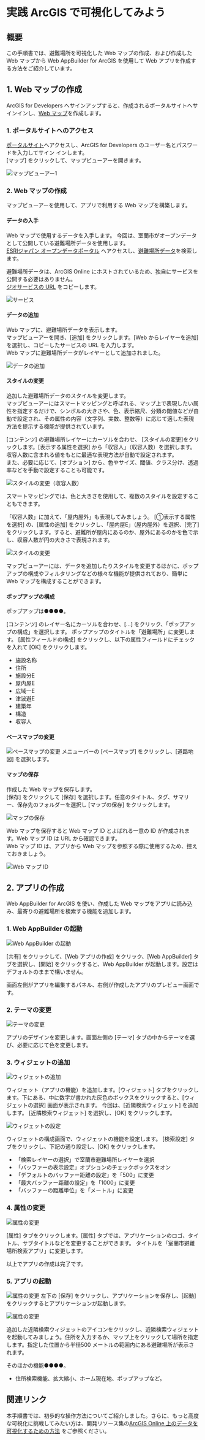 # 実践 ArcGIS で可視化してみよう

## 概要

この手順書では、避難場所を可視化した Web マップの作成、および作成した Web マップから Web AppBuilder for ArcGIS を使用して Web アプリを作成する方法をご紹介しています。 

## 1. Web マップの作成

ArcGIS for Developers へサインアップすると、作成されるポータルサイトへサインインし、[Web マップ](https://www.esrij.com/gis-guide/web-gis/web-map/)を作成します。

### 1. ポータルサイトへのアクセス

[ポータルサイト](https://www.arcgis.com/home/)へアクセスし、ArcGIS for Developers のユーザー名とパスワードを入力してサイン インします。  
[マップ] をクリックして、マップビューアーを開きます。

![マップビューアー1](./img/1-1.png)

### 2. Web マップの作成

マップビューアーを使用して、アプリで利用する Web マップを構築します。

#### データの入手

Web マップで使用するデータを入手します。
今回は、室蘭市がオープンデータとして公開している避難場所データを使用します。  
[ESRIジャパン オープンデータポータル](http://data.esrij.com/) へアクセスし、[避難場所データ](http://data.esrij.com/datasets/muroran::避難場所)を検索します。  

避難場所データは、ArcGIS Online にホストされているため、独自にサービスを公開する必要はありません。  
[ジオサービスの URL](https://services.arcgis.com/Jv1EECU3IM4ZRUev/arcgis/rest/services/Muroran_Hinanbasyo/FeatureServer/0) をコピーします。

![サービス](./img/1-2.png)

#### データの追加

Web マップに、避難場所データを表示します。  
マップビューアーを開き、[追加] をクリックします。[Web からレイヤーを追加] を選択し、コピーしたサービスの URL を入力します。  
Web マップに避難場所データがレイヤーとして追加されました。

![データの追加](./img/1-3.png)

#### スタイルの変更

追加した避難場所データのスタイルを変更します。  
マップビューアーにはスマートマッピングと呼ばれる、マップ上で表現したい属性を指定するだけで、シンボルの大きさや、色、表示縮尺、分類の閾値などが自動で設定され、その属性の内容（文字列、実数、整数等）に応じて適した表現方法を提示する機能が提供されています。

[コンテンツ] の避難場所レイヤーにカーソルを合わせ、 [スタイルの変更]をクリックします。[表示する属性を選択] から「収容人」（収容人数）を選択します。収容人数に含まれる値をもとに最適な表現方法が自動で設定されます。  
また、必要に応じて、[オプション] から、色やサイズ、閾値、クラス分け、透過率などを手動で設定することも可能です。

![スタイルの変更（収容人数）](./img/1-4.png)

スマートマッピングでは、色と大きさを使用して、複数のスタイルを設定することもできます。

「収容人数」に加えて、「屋内屋外」も表現してみましょう。
[①表示する属性を選択] の、[属性の追加] をクリックし、「屋内屋E」（屋内屋外）を選択、[完了]をクリックします。すると、避難所が屋内にあるのか、屋外にあるのかを色で示し、収容人数が円の大きさで表現されます。


![スタイルの変更](./img/1-5.png)

マップビューアーには、データを追加したりスタイルを変更するほかに、ポップアップの構成やフィルタリングなどの様々な機能が提供されており、簡単に Web マップを構成することができます。

#### ポップアップの構成

ポップアップは●●●●。

[コンテンツ] のレイヤー名にカーソルを合わせ、[…] をクリック、「ポップアップの構成」を選択します。
ポップアップのタイトルを「避難場所」に変更します。
[属性フィールドの構成] をクリックし、以下の属性フィールドにチェックを入れて [OK] をクリックします。

* 施設名称
* 住所
* 施設分E
* 屋内屋E
* 広域一E
* 津波避E
* 建築年
* 構造
* 収容人
 

#### ベースマップの変更

![ベースマップの変更](./img/basemap.png)
メニューバーの [ベースマップ] をクリックし、[道路地図] を選択します。

#### マップの保存


作成した Web マップを保存します。  
[保存] をクリックして [保存] を選択します。任意のタイトル、タグ、サマリー、保存先のフォルダーを選択し [マップの保存] をクリックします。

![マップの保存](./img/1-6.png)

Web マップを保存すると Web マップ ID とよばれる一意の ID が作成されます。Web マップ ID は URL から確認できます。  
Web マップ ID は、アプリから Web マップを参照する際に使用するため、控えておきましょう。

![Web マップ ID](./img/1-7.png)

## 2. アプリの作成

Web AppBuilder for ArcGIS を使い、作成した Web マップをアプリに読み込み、最寄りの避難場所を検索する機能を追加します。

### 1. Web AppBuilder の起動

![Web AppBuilder の起動](./img/WAB_start.png)

[共有] をクリックして、[Web アプリの作成] をクリック、[Web AppBuilder] タブを選択し、[開始] をクリックすると、Web AppBuilder が起動します。設定はデフォルトのままで構いません。

画面左側がアプリを編集するパネル、右側が作成したアプリのプレビュー画面です。

### 2. テーマの変更

![テーマの変更](./img/theme.png)

アプリのデザインを変更します。画面左側の [テーマ] タブの中からテーマを選び、必要に応じて色を変更します。

### 3. ウィジェットの追加

![ウィジェットの追加](./img/widget.png)

ウィジェット（アプリの機能）を追加します。[ウィジェット] タブをクリックします。下にある、中に数字が書かれた灰色のボックスをクリックすると、[ウィジェットの選択] 画面が表示されます。
今回は、[近隣検索ウィジェット] を追加します。
[近隣検索ウィジェット] を選択し、[OK] をクリックします。

![ウィジェットの設定](./img/widget_setting.png)

ウィジェットの構成画面で、ウィジェットの機能を設定します。
[検索設定] タブをクリックし、下記の通り設定し、[OK] をクリックします。
* 「検索レイヤーの選択」で室蘭市避難場所レイヤーを選択
* 「バッファーの表示設定」オプションのチェックボックスをオン
* 「デフォルトのバッファー距離の設定」を「500」に変更
* 「最大バッファー距離の設定」を「1000」に変更
* 「バッファーの距離単位」を「メートル」に変更


### 4. 属性の変更

![属性の変更](./img/attribute.png)

[属性] タブをクリックします。[属性] タブでは、アプリケーションのロゴ、タイトル、サブタイトルなどを変更することができます。
タイトルを「室蘭市避難場所検索アプリ」に変更します。

以上でアプリの作成は完了です。

### 5. アプリの起動

![属性の変更](./img/save_start.png)
左下の [保存] をクリックし、アプリケーションを保存し、[起動] をクリックするとアプリケーションが起動します。

![属性の変更](./img/app_start.png)

追加した近隣検索ウィジェットのアイコンをクリックし、近隣検索ウィジェットを起動してみましょう。住所を入力するか、マップ上をクリックして場所を指定します。指定した位置から半径500 メートルの範囲内にある避難場所が表示されます。

そのほかの機能●●●●。
* 住所検索機能、拡大縮小、ホーム現在地、ポップアップなど。

## 関連リンク

本手順書では、初歩的な操作方法についてご紹介しました。さらに、もっと高度な可視化に挑戦してみたい方は、開発リソース集の[ArcGIS Online 上のデータを可視化するための方法](http://esrijapan.github.io/arcgis-dev-resources/tips/data-visualization-procedure/) をご参照ください。

